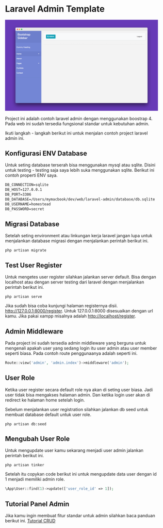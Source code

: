 # Laravel Admin Template
![Laravel Admin Sidebar Template](https://github.com/ar-android/laravel-admin/raw/master/screenshoot/example.png)

Project ini adalah contoh laravel admin dengan menggunakan boostrap 4. Pada web ini sudah tersedia fungsional standar untuk kebutuhan admin.

Ikuti langkah - langkah berikut ini untuk menjalan contoh project laravel admin ini.

## Konfigurasi ENV Database
Untuk seting database terserah bisa menggunakan mysql atau sqlite. Disini untuk testing - testing saja saya lebih suka menggunakan sqlite. Berikut ini contoh properti ENV saya.

```
DB_CONNECTION=sqlite
DB_HOST=127.0.0.1
DB_PORT=3306
DB_DATABASE=/Users/mymacbook/dev/web/laravel-admin/database/db.sqlite
DB_USERNAME=homestead
DB_PASSWORD=secret
```

## Migrasi Database
Setelah seting environment atau linkungan kerja laravel jangan lupa untuk menjalankan database migrasi dengan menjalankan perintah berikut ini.

```
php artisan migrate
```

## Test User Register
Untuk mengetes user register silahkan jalankan server default. Bisa dengan localhost atau dengan server testing dari laravel dengan menjalankan perintah berikut ini.

```
php artisan serve
```
Jika sudah bisa coba kunjungi halaman registernya disii. <a href="http://127.0.0.1:8000/register">http://127.0.0.1:8000/register</a>. Untuk 127.0.0.1:8000 disesuaikan dengan url kamu. Jika pakai xampp misalnya adalah <a href="http://localhost/register">http://localhost/register</a>.


## Admin Middleware
Pada project ini sudah tersedia admin middleware yang berguna untuk  mengenali apakah user yang sedang login itu user admin atau user member seperti biasa. Pada contoh route penggunaanya adalah seperti ini.

```php
Route::view('admin', 'admin.index')->middleware('admin');
```

## User Role
Ketika user register secara default role nya akan di seting user biasa. Jadi user tidak bisa mengakses halaman admin. Dan ketika login user akan di redirect ke halaman home setelah login.

Sebelum menjalankan user registration silahkan jalankan db seed untuk membuat database default untuk user role.

```
php artisan db:seed
```

## Mengubah User Role
Untuk mengupdate user kamu sekarang menjadi user admin jalankan perintah berikut ini.
```
php artisan tinker
```
Setelah itu copykan code berikut ini untuk mengupdate data user dengan id 1 menjadi memiliki admin role.
```php
\App\User::find(1)->update(['user_role_id' => 1]);
```

## Tutorial Panel Admin
Jika kamu ingin membuat fitur standar untuk admin silahkan baca panduan berikut ini.
<a href="https://github.com/ar-android/laravel-admin/blob/master/CRUD.md">Tutorial CRUD</a>